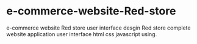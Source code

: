 # e-commerce-website-Red-store
e-commerce website Red store user interface desgin Red store complete website application user interface html css javascript using.
